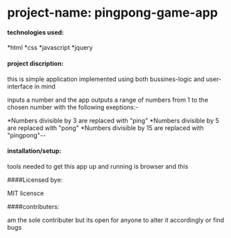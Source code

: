 # project-name: pingpong-game-app


#### technologies used:


*html
*css
*javascript
*jquery

#### project discription:


this is simple application implemented using both bussines-logic and user-interface in mind

inputs a number  and the app outputs a range of numbers from 1 to the chosen number with the following exeptions:-


*Numbers divisible by 3 are replaced with "ping"
*Numbers divisible by 5 are replaced with "pong"
*Numbers divisible by 15 are replaced with "pingpong"--

#### installation/setup:

tools needed to get this app up and running is browser and this

####Licensed bye:

MIT licensce

####contributers:

am the sole contributer but its open for anyone to alter it accordingly or find bugs

